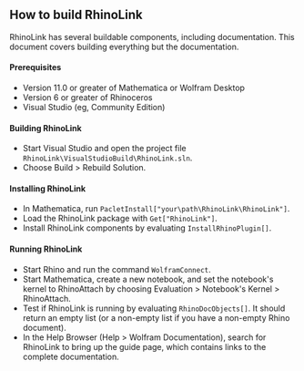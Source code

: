
## How to build RhinoLink

RhinoLink has several buildable components, including documentation. This document covers building everything but the documentation.

#### Prerequisites
* Version 11.0 or greater of Mathematica or Wolfram Desktop
* Version 6 or greater of Rhinoceros
* Visual Studio (eg, Community Edition)

#### Building RhinoLink
* Start Visual Studio and open the project file `RhinoLink\VisualStudioBuild\RhinoLink.sln`.
* Choose Build > Rebuild Solution.

#### Installing RhinoLink
* In Mathematica, run `PacletInstall["your\path\RhinoLink\RhinoLink"]`.
* Load the RhinoLink package with `Get["RhinoLink"]`.
* Install RhinoLink components by evaluating `InstallRhinoPlugin[]`.

#### Running RhinoLink
* Start Rhino and run the command `WolframConnect`.
* Start Mathematica, create a new notebook, and set the notebook's kernel to RhinoAttach by choosing Evaluation > Notebook's Kernel > RhinoAttach.
* Test if RhinoLink is running by evaluating `RhinoDocObjects[]`. It should return an empty list (or a non-empty list if you have a non-empty Rhino document).
* In the Help Browser (Help > Wolfram Documentation), search for RhinoLink to bring up the guide page, which contains links to the complete documentation.

